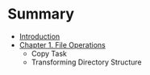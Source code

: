 # Summary

* [Introduction](README.md)
* [Chapter 1. File Operations](chapter1.md)
   * Copy Task
   * Transforming Directory Structure

